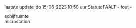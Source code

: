 laatste update: 
do 15-06-2023 10:50   uur 
Status: FAALT - fout - 
<div class="service R">schijfruimte</div><div class="service R">microstation</div>